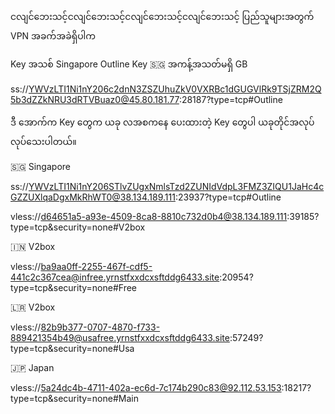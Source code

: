 ငလျင်ဘေးသင့်ငလျင်ဘေးသင့်ငလျင်ဘေးသင့်ငလျင်ဘေးသင့် ပြည်သူများအတွက် VPN အခက်အခဲရှိပါက

Key အသစ် Singapore Outline Key 🇸🇬
အကန့်အသတ်မရှိ GB

ss://YWVzLTI1Ni1nY206c2dnN3ZSZUhuZkV0VXRBc1dGUGVlRk9TSjZRM2Q5b3dZZkNRU3dRTVBuaz0@45.80.181.77:28187?type=tcp#Outline

ဒီ အောက်က Key တွေက ယခု လအစကနေ ပေးထားတဲ့ Key တွေပါ ယခုတိုင်အလုပ်လုပ်သေးပါတယ်။

🇸🇬 Singapore 

ss://YWVzLTI1Ni1nY206STlvZUgxNmlsTzd2ZUNIdVdpL3FMZ3ZIQU1JaHc4cGZZUXlqaDgxMkRhWT0@38.134.189.111:23937?type=tcp#Outline

vless://d64651a5-a93e-4509-8ca8-8810c732d0b4@38.134.189.111:39185?type=tcp&security=none#V2box

🇮🇳 V2box

vless://ba9aa0ff-2255-467f-cdf5-441c2c367cea@infree.yrnstfxxdcxsftddg6433.site:20954?type=tcp&security=none#Free

🇱🇷 V2box

vless://82b9b377-0707-4870-f733-889421354b49@usafree.yrnstfxxdcxsftddg6433.site:57249?type=tcp&security=none#Usa

🇯🇵 Japan

vless://5a24dc4b-4711-402a-ec6d-7c174b290c83@92.112.53.153:18217?type=tcp&security=none#Main
